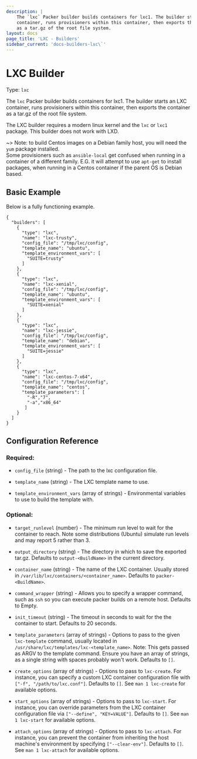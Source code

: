 ```yaml
---
description: |
    The `lxc` Packer builder builds containers for lxc1. The builder starts an LXC
    container, runs provisioners within this container, then exports the container
    as a tar.gz of the root file system.
layout: docs
page_title: 'LXC - Builders'
sidebar_current: 'docs-builders-lxc\`'
---
```


# LXC Builder

Type: `lxc`

The `lxc` Packer builder builds containers for lxc1. The builder starts an LXC
container, runs provisioners within this container, then exports the container
as a tar.gz of the root file system.

The LXC builder requires a modern linux kernel and the `lxc` or `lxc1` package.
This builder does not work with LXD.

\~&gt; Note: to build Centos images on a Debian family host, you will need the
`yum` package installed. <br>Some provisioners such as `ansible-local` get
confused when running in a container of a different family. E.G. it will
attempt to use `apt-get` to install packages, when running in a Centos
container if the parent OS is Debian based.

## Basic Example

Below is a fully functioning example.

``` {.javascript}
{
  "builders": [
    {
      "type": "lxc",
      "name": "lxc-trusty",
      "config_file": "/tmp/lxc/config",
      "template_name": "ubuntu",
      "template_environment_vars": [
        "SUITE=trusty"
      ]
    },
    {
      "type": "lxc",
      "name": "lxc-xenial",
      "config_file": "/tmp/lxc/config",
      "template_name": "ubuntu",
      "template_environment_vars": [
        "SUITE=xenial"
      ]
    },
    {
      "type": "lxc",
      "name": "lxc-jessie",
      "config_file": "/tmp/lxc/config",
      "template_name": "debian",
      "template_environment_vars": [
        "SUITE=jessie"
      ]
    },
    {
      "type": "lxc",
      "name": "lxc-centos-7-x64",
      "config_file": "/tmp/lxc/config",
      "template_name": "centos",
      "template_parameters": [
        "-R","7",
        "-a","x86_64"
       ]
    }
  ]
}
```

## Configuration Reference

### Required:

-   `config_file` (string) - The path to the lxc configuration file.

-   `template_name` (string) - The LXC template name to use.

-   `template_environment_vars` (array of strings) - Environmental variables to
    use to build the template with.

### Optional:

-   `target_runlevel` (number) - The minimum run level to wait for the
    container to reach. Note some distributions (Ubuntu) simulate run levels
    and may report 5 rather than 3.

-   `output_directory` (string) - The directory in which to save the exported
    tar.gz. Defaults to `output-<BuildName>` in the current directory.

-   `container_name` (string) - The name of the LXC container. Usually stored
    in `/var/lib/lxc/containers/<container_name>`. Defaults to
    `packer-<BuildName>`.

-   `command_wrapper` (string) - Allows you to specify a wrapper command, such
    as `ssh` so you can execute packer builds on a remote host. Defaults to
    Empty.

-   `init_timeout` (string) - The timeout in seconds to wait for the the
    container to start. Defaults to 20 seconds.

-   `template_parameters` (array of strings) - Options to pass to the given
    `lxc-template` command, usually located in
    `/usr/share/lxc/templates/lxc-<template_name>`. Note: This gets passed as
    ARGV to the template command. Ensure you have an array of strings, as a
    single string with spaces probably won't work. Defaults to `[]`.

-   `create_options` (array of strings) - Options to pass to `lxc-create`. For
    instance, you can specify a custom LXC container configuration file with
    `["-f", "/path/to/lxc.conf"]`. Defaults to `[]`. See `man 1 lxc-create` for
    available options.

-   `start_options` (array of strings) - Options to pass to `lxc-start`. For
    instance, you can override parameters from the LXC container configuration
    file via `["--define", "KEY=VALUE"]`. Defaults to `[]`. See
    `man 1 lxc-start` for available options.

-   `attach_options` (array of strings) - Options to pass to `lxc-attach`. For
    instance, you can prevent the container from inheriting the host machine's
    environment by specifying `["--clear-env"]`. Defaults to `[]`. See
    `man 1 lxc-attach` for available options.
